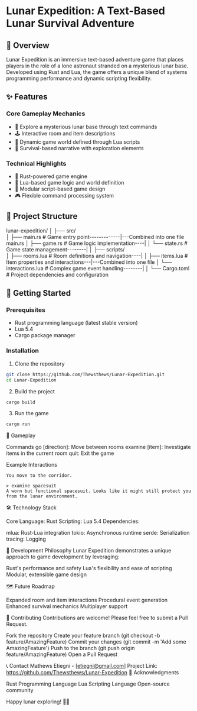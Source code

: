 # Lunar Expedition: A Text-Based Lunar Survival Adventure

## 📖 Overview

Lunar Expedition is an immersive text-based adventure game that places players in the role of a lone astronaut stranded on a mysterious lunar base. Developed using Rust and Lua, the game offers a unique blend of systems programming performance and dynamic scripting flexibility.

## ✨ Features

### Core Gameplay Mechanics
- 🌙 Explore a mysterious lunar base through text commands
- 🕹️ Interactive room and item descriptions
- 🧩 Dynamic game world defined through Lua scripts
- 🚀 Survival-based narrative with exploration elements

### Technical Highlights
- 🦀 Rust-powered game engine
- 📜 Lua-based game logic and world definition
- 🧰 Modular script-based game design
- 🎮 Flexible command processing system

## 📂 Project Structure
lunar-expedition/
│
├── src/           
│   ├── main.rs    # Game entry point-------------|---Combined into one file main.rs
│   ├── game.rs    # Game logic implementation----|
│   └── state.rs   # Game state management--------|
│
├── scripts/       
│   ├── rooms.lua          # Room definitions and navigation----|
│   ├── items.lua          # Item properties and interactions---|---Combined into one file
│   └── interactions.lua   # Complex game event handling--------|
│
└── Cargo.toml     # Project dependencies and configuration
## 🚀 Getting Started

### Prerequisites
- Rust programming language (latest stable version)
- Lua 5.4
- Cargo package manager

### Installation

1. Clone the repository
```bash
git clone https://github.com/Thewsthews/Lunar-Expedition.git
cd Lunar-Expedition
```
2. Build the project

```bash
cargo build
```
3. Run the game

```bash
cargo run
```
🎲 Gameplay

Commands
go [direction]: Move between rooms
examine [item]: Investigate items in the current room
quit: Exit the game

Example Interactions
```Copy> go corridor
You move to the corridor.

> examine spacesuit
A worn but functional spacesuit. Looks like it might still protect you from the lunar environment.
```
🛠️ Technology Stack

Core Language: Rust
Scripting: Lua 5.4
Dependencies:

mlua: Rust-Lua integration
tokio: Asynchronous runtime
serde: Serialization
tracing: Logging

🧭 Development Philosophy
Lunar Expedition demonstrates a unique approach to game development by leveraging:

Rust's performance and safety
Lua's flexibility and ease of scripting
Modular, extensible game design

🗺️ Future Roadmap

Expanded room and item interactions
Procedural event generation
Enhanced survival mechanics
Multiplayer support

🤝 Contributing
Contributions are welcome! Please feel free to submit a Pull Request.

Fork the repository
Create your feature branch (git checkout -b feature/AmazingFeature)
Commit your changes (git commit -m 'Add some AmazingFeature')
Push to the branch (git push origin feature/AmazingFeature)
Open a Pull Request

📞 Contact
Mathews Etiegni - [etiegni@gmail.com]
Project Link: https://github.com/Thewsthews/Lunar-Expedition
🙏 Acknowledgments

Rust Programming Language
Lua Scripting Language
Open-source community

Happy lunar exploring! 🌙🚀
